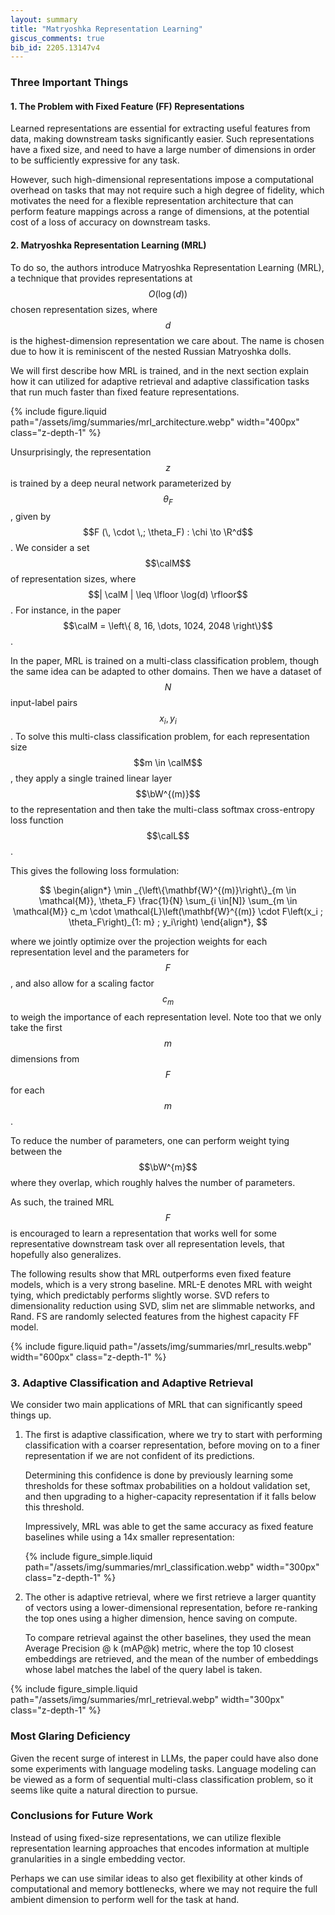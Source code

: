 ```yaml
---
layout: summary
title: "Matryoshka Representation Learning"
giscus_comments: true
bib_id: 2205.13147v4
---
```


### Three Important Things

#### 1. The Problem with Fixed Feature (FF) Representations

Learned representations are essential for extracting useful features
from data, making downstream tasks significantly easier.
Such representations have a fixed size, and need to have a large
number of dimensions in order to be sufficiently expressive for any
task.

However, such high-dimensional representations impose a computational overhead
on tasks that may not require such a high degree of fidelity, which motivates
the need for a flexible representation architecture that can perform feature
mappings across a range of dimensions, at the potential cost of a loss of
accuracy on downstream tasks.

#### 2. Matryoshka Representation Learning (MRL)

To do so, the authors introduce Matryoshka Representation Learning (MRL),
a technique that provides representations at $$O(\log (d))$$ chosen
representation sizes, where $$d$$ is the
highest-dimension representation we care about. The name is chosen due to how it is
reminiscent of the nested Russian Matryoshka dolls.

We will first describe how MRL is trained, and in the next section explain how
it can utilized for adaptive retrieval and adaptive classification tasks that
run much faster than fixed feature representations.

{% include figure.liquid
    path="/assets/img/summaries/mrl_architecture.webp"
    width="400px"
    class="z-depth-1"
%}

Unsurprisingly, the representation $$z$$ is trained by a deep neural network parameterized by $$\theta_F$$, given by
$$F (\, \cdot \,; \theta_F) : \chi \to \R^d$$.
We consider a set $$\calM$$ of representation sizes,
where $$| \calM | \leq \lfloor \log(d) \rfloor$$.
For instance, in the paper $$\calM = \left\{ 8, 16, \dots, 1024, 2048 \right\}$$.

In the paper, MRL is trained on a multi-class classification problem,
though the same idea can be adapted to other domains. Then
we have a dataset of $$N$$ input-label pairs $$x_i, y_i$$.
To solve this multi-class classification problem,
for each representation size $$m \in \calM$$, they apply a single trained linear
layer $$\bW^{(m)}$$
to the representation and then take the multi-class softmax cross-entropy loss
function $$\calL$$.

This gives the following loss formulation:

$$
\begin{align*}
\min _{\left\{\mathbf{W}^{(m)}\right\}_{m \in \mathcal{M}}, \theta_F} \frac{1}{N} \sum_{i \in[N]} \sum_{m \in \mathcal{M}} c_m \cdot \mathcal{L}\left(\mathbf{W}^{(m)} \cdot F\left(x_i ; \theta_F\right)_{1: m} ; y_i\right)
\end{align*},
$$

where we jointly optimize over the projection weights for each representation level and the parameters for $$F$$, and also
allow for a scaling factor $$c_m$$ to weigh the importance
of each representation level.
Note too that we only take the first $$m$$ dimensions from
$$F$$ for each $$m$$.

To reduce the number of parameters, one can perform weight tying
between the $$\bW^{m}$$ where they overlap, which roughly halves the number of
parameters.

As such, the trained MRL $$F$$ is encouraged to learn a representation that
works well for some representative downstream task over all representation
levels, that hopefully also generalizes.

The following results show that MRL outperforms even fixed feature models,
which is a very strong baseline. MRL-E denotes MRL with weight tying,
which predictably performs slightly worse. SVD refers to dimensionality
reduction using SVD, slim net are slimmable networks, and Rand. FS are randomly
selected features from the highest capacity FF model.

{% include figure.liquid
    path="/assets/img/summaries/mrl_results.webp"
    width="600px"
    class="z-depth-1"
%}

### 3. Adaptive Classification and Adaptive Retrieval

We consider two main applications of MRL that can significantly speed things up.

1. The first is adaptive classification, where we try to start with performing classification
   with a coarser representation, before moving on to a finer representation if we are not confident of its predictions.

   Determining this confidence is done by previously learning some thresholds for
   these softmax probabilities on a holdout validation set, and then upgrading to a
   higher-capacity representation if it falls below this threshold.

   Impressively, MRL was able to get the same accuracy as fixed feature baselines while using
   a 14x smaller representation:

    {% include figure_simple.liquid
        path="/assets/img/summaries/mrl_classification.webp"
        width="300px"
        class="z-depth-1"
    %}

2. The other is adaptive retrieval, where we first retrieve a larger quantity
   of vectors using a lower-dimensional representation, before re-ranking the top ones using
   a higher dimension, hence saving on compute.

   To compare retrieval against the other baselines, they used the mean Average Precision @ k (mAP@k)
   metric, where the top 10 closest embeddings are retrieved, and the mean of
   the number of embeddings whose label matches the label of the query label is
   taken.

{% include figure_simple.liquid
    path="/assets/img/summaries/mrl_retrieval.webp"
    width="300px"
    class="z-depth-1"
%}

### Most Glaring Deficiency

Given the recent surge of interest in LLMs, the paper could have also done
some experiments with language modeling tasks.
Language modeling can be viewed as a form of sequential multi-class
classification problem, so it seems like quite a natural direction to pursue.

### Conclusions for Future Work

Instead of using fixed-size representations, we can utilize flexible representation learning approaches that encodes information
at multiple granularities in a single embedding vector.

Perhaps we can use similar ideas to also get flexibility at other kinds of
computational and memory bottlenecks, where we may not require the full ambient
dimension to perform well for the task at hand.
